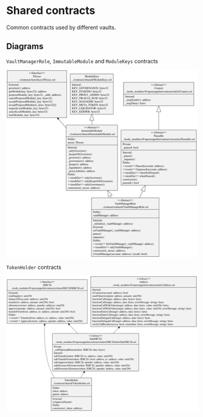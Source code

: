 # Shared contracts

Common contracts used by different vaults.

## Diagrams

`VaultManagerRole`, `ImmutableModule` and `ModuleKeys` contracts

![Vault Manager Role](../../docs/VaultManagerRole.svg)

`TokenHolder` contracts

![TokenHolder](../../docs/TokenHolder.svg)

